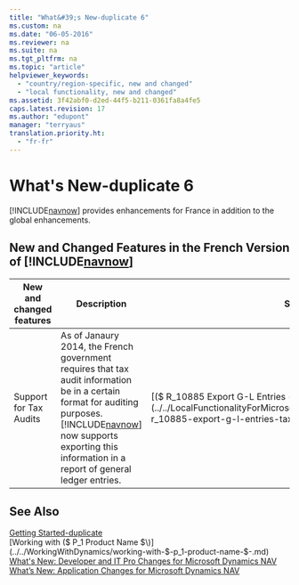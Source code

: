 ```yaml
---
title: "What&#39;s New-duplicate 6"
ms.custom: na
ms.date: "06-05-2016"
ms.reviewer: na
ms.suite: na
ms.tgt_pltfrm: na
ms.topic: "article"
helpviewer_keywords: 
  - "country/region-specific, new and changed"
  - "local functionality, new and changed"
ms.assetid: 3f42abf0-d2ed-44f5-b211-0361fa8a4fe5
caps.latest.revision: 17
ms.author: "edupont"
manager: "terryaus"
translation.priority.ht: 
  - "fr-fr"
---
```

# What&#39;s New-duplicate 6
[!INCLUDE[navnow](../../ApplicationDesign/includes/navnow_md.md)] provides enhancements for France in addition to the global enhancements.  
  
## New and Changed Features in the French Version of [!INCLUDE[navnow](../../ApplicationDesign/includes/navnow_md.md)]  
  
|New and changed features|Description|See|  
|------------------------------|-----------------|---------|  
|Support for Tax Audits|As of Janaury 2014, the French government requires that tax audit information be in a certain format for auditing purposes. [!INCLUDE[navnow](../../ApplicationDesign/includes/navnow_md.md)] now supports exporting this information in a report of general ledger entries.|[\($ R\_10885 Export G\-L Entries \- Tax Audit $\)](../../LocalFunctionalityForMicrosoftDynamicsNav2016/France/-$-r_10885-export-g-l-entries-tax-audit-$-.md)|  
  
## See Also  
 [Getting Started\-duplicate](../../GettingStarted/getting-started-duplicate.md)   
 [Working with \($ P\_1 Product Name $\)](../../WorkingWithDynamics/working-with-$-p_1-product-name-$-.md)   
 [What's New: Developer and IT Pro Changes for Microsoft Dynamics NAV](../Topic/What's%20New:%20Developer%20and%20IT%20Pro%20Changes%20for%20Microsoft%20Dynamics%20NAV.md)   
 [What’s New: Application Changes for Microsoft Dynamics NAV](../../GettingStarted/what’s-new-application-changes-for-microsoft-dynamics-nav.md)